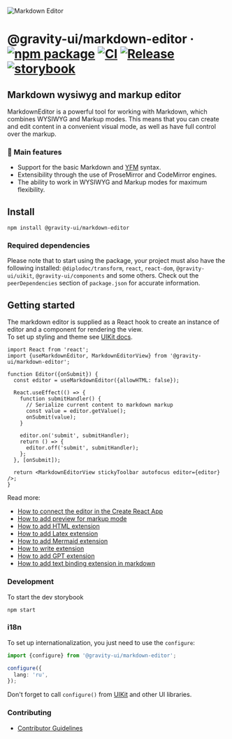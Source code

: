 ![Markdown Editor](https://github.com/user-attachments/assets/0b4e5f65-54cf-475f-9c68-557a4e9edb46)

# @gravity-ui/markdown-editor &middot; [![npm package](https://img.shields.io/npm/v/@gravity-ui/markdown-editor)](https://www.npmjs.com/package/@gravity-ui/markdown-editor) [![CI](https://img.shields.io/github/actions/workflow/status/gravity-ui/markdown-editor/ci.yml?branch=main&label=CI)](https://github.com/gravity-ui/markdown-editor/actions/workflows/ci.yml?query=branch:main) [![Release](https://img.shields.io/github/actions/workflow/status/gravity-ui/markdown-editor/release.yml?branch=main&label=Release)](https://github.com/gravity-ui/markdown-editor/actions/workflows/release.yml?query=branch:main) [![storybook](https://img.shields.io/badge/Storybook-deployed-ff4685)](https://preview.gravity-ui.com/md-editor/)

## Markdown wysiwyg and markup editor

MarkdownEditor is a powerful tool for working with Markdown, which combines WYSIWYG and Markup modes. This means that you can create and edit content in a convenient visual mode, as well as have full control over the markup.

### 🔧 Main features

- Support for the basic Markdown and [YFM](https://ydocs.tech) syntax.
- Extensibility through the use of ProseMirror and CodeMirror engines.
- The ability to work in WYSIWYG and Markup modes for maximum flexibility.

## Install

```shell
npm install @gravity-ui/markdown-editor
```

### Required dependencies

Please note that to start using the package, your project must also have the following installed: `@diplodoc/transform`, `react`, `react-dom`, `@gravity-ui/uikit`, `@gravity-ui/components` and some others. Check out the `peerDependencies` section of `package.json` for accurate information.

## Getting started

The markdown editor is supplied as a React hook to create an instance of editor and a component for rendering the view.\
To set up styling and theme see [UIKit docs](https://github.com/gravity-ui/uikit?tab=readme-ov-file#styles).

```tsx
import React from 'react';
import {useMarkdownEditor, MarkdownEditorView} from '@gravity-ui/markdown-editor';

function Editor({onSubmit}) {
  const editor = useMarkdownEditor({allowHTML: false});

  React.useEffect(() => {
    function submitHandler() {
      // Serialize current content to markdown markup
      const value = editor.getValue();
      onSubmit(value);
    }

    editor.on('submit', submitHandler);
    return () => {
      editor.off('submit', submitHandler);
    };
  }, [onSubmit]);

  return <MarkdownEditorView stickyToolbar autofocus editor={editor} />;
}
```

Read more:

- [How to connect the editor in the Create React App](https://preview.gravity-ui.com/md-editor/?path=/docs/docs-getting-started-create-react-app--docs)
- [How to add preview for markup mode](https://preview.gravity-ui.com/md-editor/?path=/docs/docs-getting-started-preview--docs)
- [How to add HTML extension](https://preview.gravity-ui.com/md-editor/?path=/docs/docs-extensions-html-block--docs)
- [How to add Latex extension](https://preview.gravity-ui.com/md-editor/?path=/docs/docs-extensions-latex-extension--docs)
- [How to add Mermaid extension](https://preview.gravity-ui.com/md-editor/?path=/docs/docs-extensions-mermaid-extension--docs)
- [How to write extension](https://preview.gravity-ui.com/md-editor/?path=/docs/docs-develop-extension-creation--docs)
- [How to add GPT extension](https://preview.gravity-ui.com/md-editor/?path=/docs/docs-extensions-gpt--docs)
- [How to add text binding extension in markdown](https://preview.gravity-ui.com/md-editor/?path=/docs/docs-develop-extension-with-popup--docs)

### Development

To start the dev storybook

```shell
npm start
```

### i18n

To set up internationalization, you just need to use the `configure`:

```typescript
import {configure} from '@gravity-ui/markdown-editor';

configure({
  lang: 'ru',
});
```

Don't forget to call `configure()` from [UIKit](https://github.com/gravity-ui/uikit?tab=readme-ov-file#i18n) and other UI libraries.

### Contributing

- [Contributor Guidelines](https://preview.gravity-ui.com/md-editor/?path=/docs/docs-contributing--docs)
